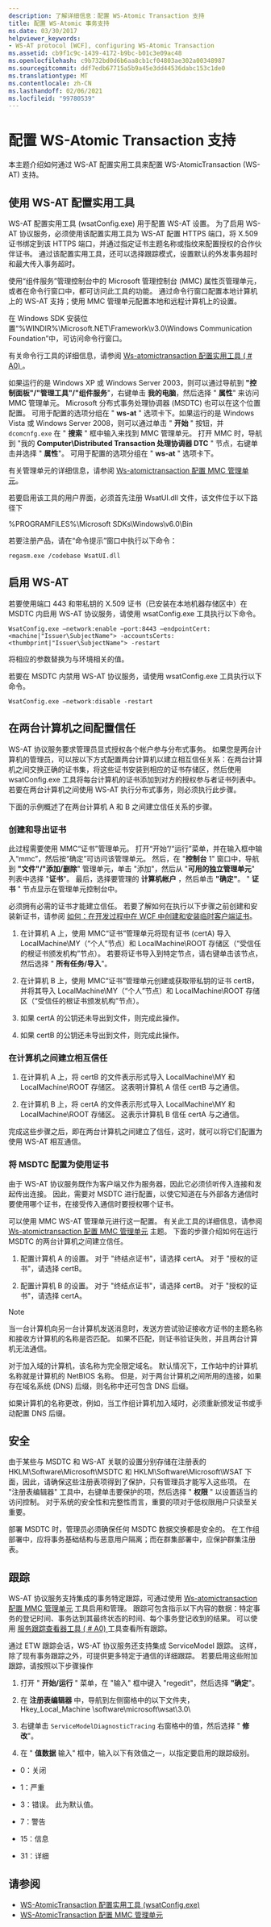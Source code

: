 ```yaml
---
description: 了解详细信息：配置 WS-Atomic Transaction 支持
title: 配置 WS-Atomic 事务支持
ms.date: 03/30/2017
helpviewer_keywords:
- WS-AT protocol [WCF], configuring WS-Atomic Transaction
ms.assetid: cb9f1c9c-1439-4172-b9bc-b01c3e09ac48
ms.openlocfilehash: c9b732bd0d6b6aa8cb1cf04803ae302a00348987
ms.sourcegitcommit: ddf7edb67715a5b9a45e3dd44536dabc153c1de0
ms.translationtype: MT
ms.contentlocale: zh-CN
ms.lasthandoff: 02/06/2021
ms.locfileid: "99780539"
---
```

# <a name="configure-ws-atomic-transaction-support"></a>配置 WS-Atomic Transaction 支持

本主题介绍如何通过 WS-AT 配置实用工具来配置 WS-AtomicTransaction (WS-AT) 支持。

## <a name="use-the-ws-at-configuration-utility"></a>使用 WS-AT 配置实用工具

WS-AT 配置实用工具 (wsatConfig.exe) 用于配置 WS-AT 设置。 为了启用 WS-AT 协议服务，必须使用该配置实用工具为 WS-AT 配置 HTTPS 端口，将 X.509 证书绑定到该 HTTPS 端口，并通过指定证书主题名称或指纹来配置授权的合作伙伴证书。 通过该配置实用工具，还可以选择跟踪模式，设置默认的外发事务超时和最大传入事务超时。

使用“组件服务”管理控制台中的 Microsoft 管理控制台 (MMC) 属性页管理单元，或者在命令行窗口中，都可访问此工具的功能。 通过命令行窗口配置本地计算机上的 WS-AT 支持；使用 MMC 管理单元配置本地和远程计算机上的设置。

在 Windows SDK 安装位置“%WINDIR%\Microsoft.NET\Framework\v3.0\Windows Communication Foundation”中，可访问命令行窗口。

有关命令行工具的详细信息，请参阅 [Ws-atomictransaction 配置实用工具 ( # A0) ](../ws-atomictransaction-configuration-utility-wsatconfig-exe.md)。

如果运行的是 Windows XP 或 Windows Server 2003，则可以通过导航到 **"控制面板"/"管理工具"/"组件服务**"，右键单击 **我的电脑**，然后选择 " **属性**" 来访问 MMC 管理单元。 Microsoft 分布式事务处理协调器 (MSDTC) 也可以在这个位置配置。 可用于配置的选项分组在 " **ws-at** " 选项卡下。如果运行的是 Windows Vista 或 Windows Server 2008，则可以通过单击 " **开始** " 按钮，并 `dcomcnfg.exe` 在 " **搜索** " 框中输入来找到 MMC 管理单元。 打开 MMC 时，导航到 "我的 **Computer\Distributed Transaction 处理协调器 DTC** " 节点，右键单击并选择 " **属性**"。 可用于配置的选项分组在 " **ws-at** " 选项卡下。

有关管理单元的详细信息，请参阅 [Ws-atomictransaction 配置 MMC 管理单元](../ws-atomictransaction-configuration-mmc-snap-in.md)。

若要启用该工具的用户界面，必须首先注册 WsatUI.dll 文件，该文件位于以下路径下

%PROGRAMFILES%\Microsoft SDKs\Windows\v6.0\Bin

若要注册产品，请在“命令提示”窗口中执行以下命令：

`regasm.exe /codebase WsatUI.dll`

## <a name="enable-ws-at"></a>启用 WS-AT

若要使用端口 443 和带私钥的 X.509 证书（已安装在本地机器存储区中）在 MSDTC 内启用 WS-AT 协议服务，请使用 wsatConfig.exe 工具执行以下命令。

`WsatConfig.exe –network:enable –port:8443 –endpointCert:<machine|"Issuer\SubjectName"> -accountsCerts:<thumbprint|"Issuer\SubjectName"> -restart`

将相应的参数替换为与环境相关的值。

若要在 MSDTC 内禁用 WS-AT 协议服务，请使用 wsatConfig.exe 工具执行以下命令。

`WsatConfig.exe –network:disable -restart`

## <a name="configure-trust-between-two-machines"></a>在两台计算机之间配置信任

WS-AT 协议服务要求管理员显式授权各个帐户参与分布式事务。 如果您是两台计算机的管理员，可以按以下方式配置两台计算机以建立相互信任关系：在两台计算机之间交换正确的证书集，将这些证书安装到相应的证书存储区，然后使用 wsatConfig.exe 工具将每台计算机的证书添加到对方的授权参与者证书列表中。 若要在两台计算机之间使用 WS-AT 执行分布式事务，则必须执行此步骤。

下面的示例概述了在两台计算机 A 和 B 之间建立信任关系的步骤。

### <a name="create-and-export-certificates"></a>创建和导出证书

此过程需要使用 MMC“证书”管理单元。 打开“开始”/“运行”菜单，并在输入框中输入“mmc”，然后按“确定”可访问该管理单元。 然后，在 "**控制台** 1" 窗口中，导航到 **"文件"/"添加/删除**" 管理单元，单击 "添加"，然后从 "**可用的独立管理单元**" 列表中选择 "**证书**"。 最后，选择要管理的 **计算机帐户** ，然后单击 **"确定"**。 " **证书** " 节点显示在管理单元控制台中。

必须拥有必需的证书才能建立信任。 若要了解如何在执行以下步骤之前创建和安装新证书，请参阅 [如何：在开发过程中在 WCF 中创建和安装临时客户端证书](/previous-versions/msp-n-p/ff650751(v=pandp.10))。

1. 在计算机 A 上，使用 MMC“证书”管理单元将现有证书 (certA) 导入 LocalMachine\MY（“个人”节点）和 LocalMachine\ROOT 存储区（“受信任的根证书颁发机构”节点）。 若要将证书导入到特定节点，请右键单击该节点，然后选择 " **所有任务/导入**"。

2. 在计算机 B 上，使用 MMC“证书”管理单元创建或获取带私钥的证书 certB，并将其导入 LocalMachine\MY（“个人”节点）和 LocalMachine\ROOT 存储区（“受信任的根证书颁发机构”节点）。

3. 如果 certA 的公钥还未导出到文件，则完成此操作。

4. 如果 certB 的公钥还未导出到文件，则完成此操作。

### <a name="establish-mutual-trust-between-machines"></a>在计算机之间建立相互信任

1. 在计算机 A 上，将 certB 的文件表示形式导入 LocalMachine\MY 和 LocalMachine\ROOT 存储区。 这表明计算机 A 信任 certB 与之通信。

2. 在计算机 B 上，将 certA 的文件表示形式导入 LocalMachine\MY 和 LocalMachine\ROOT 存储区。 这表示计算机 B 信任 certA 与之通信。

完成这些步骤之后，即在两台计算机之间建立了信任，这时，就可以将它们配置为使用 WS-AT 相互通信。

### <a name="configure-msdtc-to-use-certificates"></a>将 MSDTC 配置为使用证书

由于 WS-AT 协议服务既作为客户端又作为服务器，因此它必须侦听传入连接和发起传出连接。 因此，需要对 MSDTC 进行配置，以使它知道在与外部各方通信时要使用哪个证书，在接受传入通信时要授权哪个证书。

可以使用 MMC WS-AT 管理单元进行这一配置。 有关此工具的详细信息，请参阅 [Ws-atomictransaction 配置 MMC 管理单元](../ws-atomictransaction-configuration-mmc-snap-in.md) 主题。 下面的步骤介绍如何在运行 MSDTC 的两台计算机之间建立信任。

1. 配置计算机 A 的设置。 对于 "终结点证书"，请选择 certA。 对于 "授权的证书"，请选择 certB。

2. 配置计算机 B 的设置。 对于 "终结点证书"，请选择 certB。 对于 "授权的证书"，请选择 certA。

> [!NOTE]
> 当一台计算机向另一台计算机发送消息时，发送方尝试验证接收方证书的主题名称和接收方计算机的名称是否匹配。 如果不匹配，则证书验证失败，并且两台计算机无法通信。
>
> 对于加入域的计算机，该名称为完全限定域名。 默认情况下，工作站中的计算机名称就是计算机的 NetBIOS 名称。 但是，对于两台计算机之间所用的连接，如果存在域名系统 (DNS) 后缀，则名称中还可包含 DNS 后缀。
>
> 如果计算机的名称更改，例如，当工作组计算机加入域时，必须重新颁发证书或手动配置 DNS 后缀。

## <a name="security"></a>安全

由于某些与 MSDTC 和 WS-AT 关联的设置分别存储在注册表的 HKLM\Software\Microsoft\MSDTC 和 HKLM\Software\Microsoft\WSAT 下面，因此，请确保这些注册表项得到了保护，只有管理员才能写入这些项。 在 "注册表编辑器" 工具中，右键单击要保护的项，然后选择 " **权限** " 以设置适当的访问控制。 对于系统的安全性和完整性而言，重要的项对于低权限用户只读至关重要。

部署 MSDTC 时，管理员必须确保任何 MSDTC 数据交换都是安全的。 在工作组部署中，应将事务基础结构与恶意用户隔离；而在群集部署中，应保护群集注册表。

## <a name="tracing"></a>跟踪

WS-AT 协议服务支持集成的事务特定跟踪，可通过使用 [Ws-atomictransaction 配置 MMC 管理单元](../ws-atomictransaction-configuration-mmc-snap-in.md) 工具启用和管理。 跟踪可包含指示以下内容的数据：特定事务的登记时间、事务达到其最终状态的时间、每个事务登记收到的结果。 可以使用 [服务跟踪查看器工具 ( # A0) ](../service-trace-viewer-tool-svctraceviewer-exe.md) 工具查看所有跟踪。

通过 ETW 跟踪会话，WS-AT 协议服务还支持集成 ServiceModel 跟踪。 这样，除了现有事务跟踪之外，可提供更多特定于通信的详细跟踪。  若要启用这些附加跟踪，请按照以下步骤操作

1. 打开 " **开始/运行** " 菜单，在 "输入" 框中键入 "regedit"，然后选择 **"确定**"。

2. 在 **注册表编辑器** 中，导航到左侧窗格中的以下文件夹，Hkey_Local_Machine \software\microsoft\wsat\3.0\

3. 右键单击 `ServiceModelDiagnosticTracing` 右窗格中的值，然后选择 " **修改**"。

4. 在 " **值数据** 输入" 框中，输入以下有效值之一，以指定要启用的跟踪级别。

- 0：关闭

- 1：严重

- 3：错误。 此为默认值。

- 7：警告

- 15：信息

- 31：详细

## <a name="see-also"></a>请参阅

- [WS-AtomicTransaction 配置实用工具 (wsatConfig.exe)](../ws-atomictransaction-configuration-utility-wsatconfig-exe.md)
- [WS-AtomicTransaction 配置 MMC 管理单元](../ws-atomictransaction-configuration-mmc-snap-in.md)
